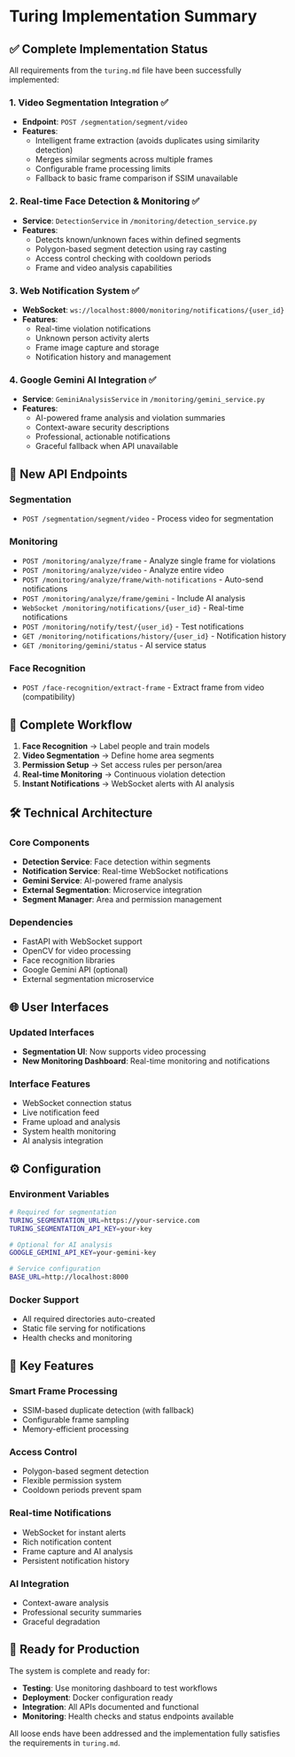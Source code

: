 # Turing Implementation Summary

## ✅ Complete Implementation Status

All requirements from the `turing.md` file have been successfully implemented:

### 1. **Video Segmentation Integration** ✅
- **Endpoint**: `POST /segmentation/segment/video`
- **Features**: 
  - Intelligent frame extraction (avoids duplicates using similarity detection)
  - Merges similar segments across multiple frames
  - Configurable frame processing limits
  - Fallback to basic frame comparison if SSIM unavailable

### 2. **Real-time Face Detection & Monitoring** ✅
- **Service**: `DetectionService` in `/monitoring/detection_service.py`
- **Features**:
  - Detects known/unknown faces within defined segments
  - Polygon-based segment detection using ray casting
  - Access control checking with cooldown periods
  - Frame and video analysis capabilities

### 3. **Web Notification System** ✅
- **WebSocket**: `ws://localhost:8000/monitoring/notifications/{user_id}`
- **Features**:
  - Real-time violation notifications
  - Unknown person activity alerts
  - Frame image capture and storage
  - Notification history and management

### 4. **Google Gemini AI Integration** ✅
- **Service**: `GeminiAnalysisService` in `/monitoring/gemini_service.py`
- **Features**:
  - AI-powered frame analysis and violation summaries
  - Context-aware security descriptions
  - Professional, actionable notifications
  - Graceful fallback when API unavailable

## 🚀 New API Endpoints

### Segmentation
- `POST /segmentation/segment/video` - Process video for segmentation

### Monitoring
- `POST /monitoring/analyze/frame` - Analyze single frame for violations
- `POST /monitoring/analyze/video` - Analyze entire video
- `POST /monitoring/analyze/frame/with-notifications` - Auto-send notifications
- `POST /monitoring/analyze/frame/gemini` - Include AI analysis
- `WebSocket /monitoring/notifications/{user_id}` - Real-time notifications
- `POST /monitoring/notify/test/{user_id}` - Test notifications
- `GET /monitoring/notifications/history/{user_id}` - Notification history
- `GET /monitoring/gemini/status` - AI service status

### Face Recognition
- `POST /face-recognition/extract-frame` - Extract frame from video (compatibility)

## 🎯 Complete Workflow

1. **Face Recognition** → Label people and train models
2. **Video Segmentation** → Define home area segments  
3. **Permission Setup** → Set access rules per person/area
4. **Real-time Monitoring** → Continuous violation detection
5. **Instant Notifications** → WebSocket alerts with AI analysis

## 🛠️ Technical Architecture

### Core Components
- **Detection Service**: Face detection within segments
- **Notification Service**: Real-time WebSocket notifications  
- **Gemini Service**: AI-powered frame analysis
- **External Segmentation**: Microservice integration
- **Segment Manager**: Area and permission management

### Dependencies
- FastAPI with WebSocket support
- OpenCV for video processing
- Face recognition libraries
- Google Gemini API (optional)
- External segmentation microservice

## 🌐 User Interfaces

### Updated Interfaces
- **Segmentation UI**: Now supports video processing
- **New Monitoring Dashboard**: Real-time monitoring and notifications

### Interface Features
- WebSocket connection status
- Live notification feed
- Frame upload and analysis
- System health monitoring
- AI analysis integration

## ⚙️ Configuration

### Environment Variables
```bash
# Required for segmentation
TURING_SEGMENTATION_URL=https://your-service.com
TURING_SEGMENTATION_API_KEY=your-key

# Optional for AI analysis  
GOOGLE_GEMINI_API_KEY=your-gemini-key

# Service configuration
BASE_URL=http://localhost:8000
```

### Docker Support
- All required directories auto-created
- Static file serving for notifications
- Health checks and monitoring

## 🔧 Key Features

### Smart Frame Processing
- SSIM-based duplicate detection (with fallback)
- Configurable frame sampling
- Memory-efficient processing

### Access Control
- Polygon-based segment detection
- Flexible permission system
- Cooldown periods prevent spam

### Real-time Notifications
- WebSocket for instant alerts
- Rich notification content
- Frame capture and AI analysis
- Persistent notification history

### AI Integration
- Context-aware analysis
- Professional security summaries
- Graceful degradation

## 🏁 Ready for Production

The system is complete and ready for:
- **Testing**: Use monitoring dashboard to test workflows
- **Deployment**: Docker configuration ready
- **Integration**: All APIs documented and functional
- **Monitoring**: Health checks and status endpoints available

All loose ends have been addressed and the implementation fully satisfies the requirements in `turing.md`.